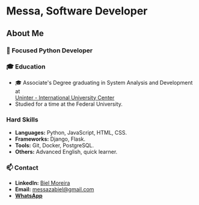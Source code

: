 # Messa, Software Developer

## About Me

### 🐍 Focused Python Developer
### 🎓 Education
- 🎓 Associate's Degree graduating in System Analysis and Development at <br/>
[Uninter - International University Center](https://www.uninter.com/)
- Studied for a time at the Federal University.

### Hard Skills
- **Languages:** Python, JavaScript, HTML, CSS.
- **Frameworks:** Django, Flask.
- **Tools:** Git, Docker, PostgreSQL.
- **Others:** Advanced English, quick learner.

### 📫 Contact
- **LinkedIn:** [Biel Moreira](https://www.linkedin.com/in/biel-moreira-3880b715a/)
- **Email:** messazabiel@gmail.com
- [**WhatsApp**](https://wa.me/+5538999102251) 
